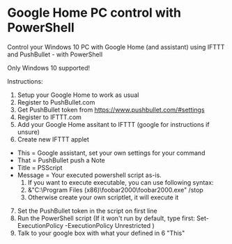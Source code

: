 # Google Home PC control with PowerShell
Control your Windows 10 PC with Google Home (and assistant) using IFTTT and PushBullet - with PowerShell

Only Windows 10 supported!


Instructions:

1. Setup your Google Home to work as usual
2. Register to PushBullet.com
3. Get PushBullet token from https://www.pushbullet.com/#settings
4. Register to IFTTT.com
5. Add your Google Home assitant to IFTTT (google for instructions if unsure)
6. Create new IFTTT applet
  * This = Google assistant, set your own settings for your command
  * That = PushBullet push a Note
  * Title = PSScript
  * Message = Your executed powershell script as-is. 
    1. If you want to execute executable, you can use following syntax:
    2. &"C:\Program Files (x86)\foobar2000\foobar2000.exe" /stop
    3. Otherwise create your own scriptlet, it will execute it
7. Set the PushBullet token in the script on first line
8. Run the PowerShell script (If it won't run by default, type first: Set-ExecutionPolicy -ExecutionPolicy Unrestricted )
9. Talk to your google box with what your defined in 6 "This"
